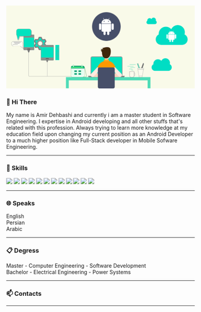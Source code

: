 <img src="Header.png" width="fill">

### 👋 Hi There

My name is Amir Dehbashi and currently i am a master student in Software Engineering. I expertise in Android developing and all other stuffs that's related with this profession. Always trying to learn more knowledge at my education field upon changing my current position as an Android Developer to a much higher position like Full-Stack developer in Mobile Sofware Engineering.

-----------------------------------------------------------------------------------------------------------------------------------------------------------------------------------

### 💪 Skills

![](https://img.shields.io/badge/OS-Windows-informational?style=flat&color=0078D6)
![](https://img.shields.io/badge/Languages-Kotlin-informational?style=flat&color=0095DS)
![](https://img.shields.io/badge/Languages-Java-informational?style=flat&color=007396)
![](https://img.shields.io/badge/Tools-AndroidStudio-informational?style=flat&color=3DDC84)
![](https://img.shields.io/badge/Tools-Postman-informational?style=flat&color=FF6C37)
![](https://img.shields.io/badge/Tools-Fork-informational?style=flat&color=00AFF0)
![](https://img.shields.io/badge/Tools-Github-informational?style=flat&color=6f42c1)
![](https://img.shields.io/badge/Tools-GooglePlay-informational?style=flat&color=414141)
![](https://img.shields.io/badge/Tools-Trello-informational?style=flat&color=0079BF)
![](https://img.shields.io/badge/Design-AdobePs-informational?style=flat&color=31A8FF)
![](https://img.shields.io/badge/Design-AdobeXd-informational?style=flat&color=FF61F6)
![](https://img.shields.io/badge/Design-AdobeAi-informational?style=flat&color=FF9A00)

-----------------------------------------------------------------------------------------------------------------------------------------------------------------------------------

### 🌐 Speaks

English <br/>
Persian <br/>
Arabic

-----------------------------------------------------------------------------------------------------------------------------------------------------------------------------------

### 📋 Degress

Master - Computer Engineering - Software Development <br/>
Bachelor - Electrical Engineering - Power Systems

-----------------------------------------------------------------------------------------------------------------------------------------------------------------------------------

### 📫 Contacts



-----------------------------------------------------------------------------------------------------------------------------------------------------------------------------------

<!--- ### 📈 Stats --->

<!--- ![](https://github-readme-stats.vercel.app/api?username=A-Dehbashi&theme=vue-dark&show_icons=true&count_private=true) --->
<!--- ![](https://github-readme-stats.vercel.app/api/top-langs/?username=A-Dehbashi&theme=vue-dark&layout=compact) --->
